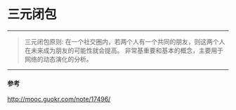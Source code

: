 # 三元闭包
------
> 三元闭包原则: 在一个社交圈内，若两个人有一个共同的朋友，则这两个人在未来成为朋友的可能性就会提高。 非常基重要和基本的概念，主要用于网络的动态演化的分析。




------
#### 参考
http://mooc.guokr.com/note/17496/
